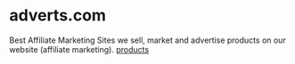 # adverts.com
Best Affiliate Marketing Sites
we sell, market and advertise products on our website  (affiliate marketing).
[products](file:///C:/Users/Helga/Documents/Bluetooth%20Folder/Screenshot_20210327-055142.png)
